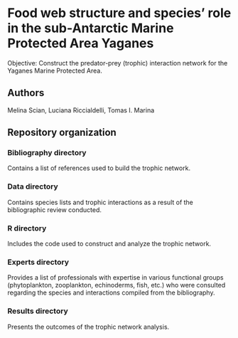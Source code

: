 # Food web structure and species’ role in the sub-Antarctic Marine Protected Area Yaganes
Objective: Construct the predator-prey (trophic) interaction network for the Yaganes Marine Protected Area.

## Authors
Melina Scian, Luciana Riccialdelli, Tomas I. Marina
 
## Repository organization

### Bibliography directory
Contains a list of references used to build the trophic network.

### Data directory
Contains species lists and trophic interactions as a result of the bibliographic review conducted.

### R directory
Includes the code used to construct and analyze the trophic network.

### Experts directory
Provides a list of professionals with expertise in various functional groups (phytoplankton, zooplankton, echinoderms, fish, etc.) who were consulted regarding the species and interactions compiled from the bibliography.

### Results directory 
Presents the outcomes of the trophic network analysis.

